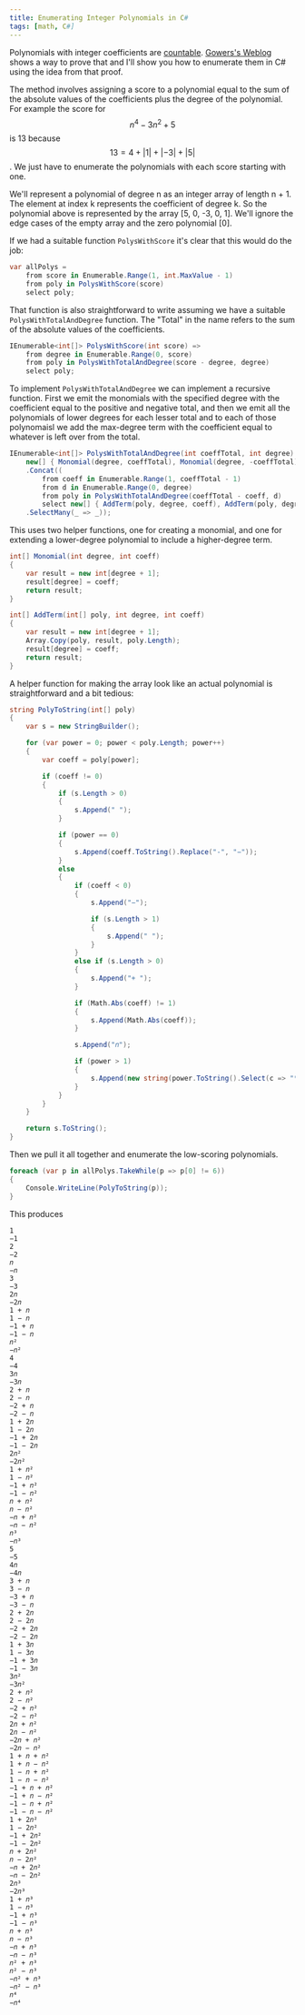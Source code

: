 ```yaml
---
title: Enumerating Integer Polynomials in C#
tags: [math, C#]
---
```


Polynomials with integer coefficients are [countable](https://en.wikipedia.org/wiki/Countable_set).
[Gowers's Weblog](https://gowers.wordpress.com/2008/07/30/recognising-countable-sets/) shows a way to
prove that and I'll show you how to enumerate them in C# using the idea from that proof.

The method involves assigning a score to a polynomial equal to the sum of the absolute values of the coefficients
plus the degree of the polynomial. For example the score for $$n^4 - 3n^2 + 5$$ is 13 because $$13=4+\left|1\right|+\left|-3\right|+\left|5\right|$$.
We just have to enumerate the polynomials with each score starting with one.

We'll represent a polynomial of degree n as an integer array of length n + 1. The element at index k represents
the coefficient of degree k. So the polynomial above is represented by the array [5, 0, -3, 0, 1]. We'll ignore
the edge cases of the empty array and the zero polynomial [0]. 

If we had a suitable function `PolysWithScore` it's clear that this would do the job:

```csharp
var allPolys =
    from score in Enumerable.Range(1, int.MaxValue - 1)
    from poly in PolysWithScore(score)
    select poly;
```

That function is also straightforward to write assuming we have a suitable `PolysWithTotalAndDegree` function.
The "Total" in the name refers to the sum of the absolute values of the coefficients. 

```csharp
IEnumerable<int[]> PolysWithScore(int score) =>
    from degree in Enumerable.Range(0, score)
    from poly in PolysWithTotalAndDegree(score - degree, degree)
    select poly;
```

To implement `PolysWithTotalAndDegree` we can implement a recursive function. First we emit the monomials
with the specified degree with the coefficient equal to the positive and negative total, and then we
emit all the polynomials of lower degrees for each lesser total and to each of those polynomaisl we
add the max-degree term with the coefficient equal to whatever is left over from the total.

```csharp
IEnumerable<int[]> PolysWithTotalAndDegree(int coeffTotal, int degree) =>
    new[] { Monomial(degree, coeffTotal), Monomial(degree, -coeffTotal) }
    .Concat((
        from coeff in Enumerable.Range(1, coeffTotal - 1)
        from d in Enumerable.Range(0, degree)
        from poly in PolysWithTotalAndDegree(coeffTotal - coeff, d)
        select new[] { AddTerm(poly, degree, coeff), AddTerm(poly, degree, -coeff) })
    .SelectMany(_ => _));
```

This uses two helper functions, one for creating a monomial, and one for extending a lower-degree
polynomial to include a higher-degree term.

```csharp
int[] Monomial(int degree, int coeff)
{
    var result = new int[degree + 1];
    result[degree] = coeff;
    return result;
}        

int[] AddTerm(int[] poly, int degree, int coeff)
{
    var result = new int[degree + 1];
    Array.Copy(poly, result, poly.Length);
    result[degree] = coeff;
    return result;
}
```

A helper function for making the array look like an actual polynomial is straightforward and a bit tedious:

```csharp
string PolyToString(int[] poly)
{
    var s = new StringBuilder();

    for (var power = 0; power < poly.Length; power++)
    {
        var coeff = poly[power];

        if (coeff != 0)
        {
            if (s.Length > 0)
            {
                s.Append(" ");
            }

            if (power == 0)
            {
                s.Append(coeff.ToString().Replace("-", "−"));
            }
            else
            {
                if (coeff < 0)
                {
                    s.Append("−");

                    if (s.Length > 1)
                    {
                        s.Append(" ");
                    }
                }
                else if (s.Length > 0)
                {
                    s.Append("+ ");
                }

                if (Math.Abs(coeff) != 1)
                {
                    s.Append(Math.Abs(coeff));
                }

                s.Append("𝑛");

                if (power > 1)
                {
                    s.Append(new string(power.ToString().Select(c => "⁰¹²³⁴⁵⁶⁷⁸⁹"[c - '0']).ToArray()));
                }
            }
        }
    }

    return s.ToString();
}
```

Then we pull it all together and enumerate the low-scoring polynomials.

```csharp
foreach (var p in allPolys.TakeWhile(p => p[0] != 6))
{
    Console.WriteLine(PolyToString(p));
}
```

This produces

```
1
−1
2
−2
𝑛
−𝑛
3
−3
2𝑛
−2𝑛
1 + 𝑛
1 − 𝑛
−1 + 𝑛
−1 − 𝑛
𝑛²
−𝑛²
4
−4
3𝑛
−3𝑛
2 + 𝑛
2 − 𝑛
−2 + 𝑛
−2 − 𝑛
1 + 2𝑛
1 − 2𝑛
−1 + 2𝑛
−1 − 2𝑛
2𝑛²
−2𝑛²
1 + 𝑛²
1 − 𝑛²
−1 + 𝑛²
−1 − 𝑛²
𝑛 + 𝑛²
𝑛 − 𝑛²
−𝑛 + 𝑛²
−𝑛 − 𝑛²
𝑛³
−𝑛³
5
−5
4𝑛
−4𝑛
3 + 𝑛
3 − 𝑛
−3 + 𝑛
−3 − 𝑛
2 + 2𝑛
2 − 2𝑛
−2 + 2𝑛
−2 − 2𝑛
1 + 3𝑛
1 − 3𝑛
−1 + 3𝑛
−1 − 3𝑛
3𝑛²
−3𝑛²
2 + 𝑛²
2 − 𝑛²
−2 + 𝑛²
−2 − 𝑛²
2𝑛 + 𝑛²
2𝑛 − 𝑛²
−2𝑛 + 𝑛²
−2𝑛 − 𝑛²
1 + 𝑛 + 𝑛²
1 + 𝑛 − 𝑛²
1 − 𝑛 + 𝑛²
1 − 𝑛 − 𝑛²
−1 + 𝑛 + 𝑛²
−1 + 𝑛 − 𝑛²
−1 − 𝑛 + 𝑛²
−1 − 𝑛 − 𝑛²
1 + 2𝑛²
1 − 2𝑛²
−1 + 2𝑛²
−1 − 2𝑛²
𝑛 + 2𝑛²
𝑛 − 2𝑛²
−𝑛 + 2𝑛²
−𝑛 − 2𝑛²
2𝑛³
−2𝑛³
1 + 𝑛³
1 − 𝑛³
−1 + 𝑛³
−1 − 𝑛³
𝑛 + 𝑛³
𝑛 − 𝑛³
−𝑛 + 𝑛³
−𝑛 − 𝑛³
𝑛² + 𝑛³
𝑛² − 𝑛³
−𝑛² + 𝑛³
−𝑛² − 𝑛³
𝑛⁴
−𝑛⁴
```
